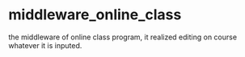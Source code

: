 # middleware_online_class
the middleware of online class program, it realized editing on course whatever it is inputed.

